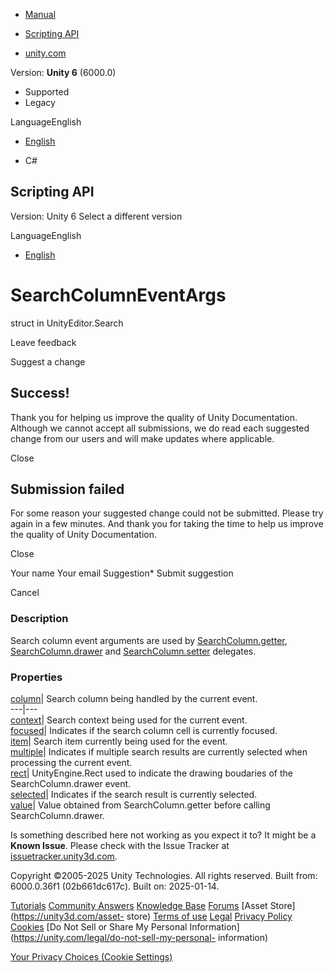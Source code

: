 [ ]()

  * [Manual](../Manual/index.html)
  * [Scripting API](../ScriptReference/index.html)

  * [unity.com](https://unity.com/)

Version: **Unity 6** (6000.0)

  * Supported
  * Legacy

LanguageEnglish

  * [English]()

  * C#

[ ](https://docs.unity3d.com)

## Scripting API

Version: Unity 6 Select a different version

LanguageEnglish

  * [English]()

# SearchColumnEventArgs

struct in UnityEditor.Search

Leave feedback

Suggest a change

## Success!

Thank you for helping us improve the quality of Unity Documentation. Although
we cannot accept all submissions, we do read each suggested change from our
users and will make updates where applicable.

Close

## Submission failed

For some reason your suggested change could not be submitted. Please <a>try
again</a> in a few minutes. And thank you for taking the time to help us
improve the quality of Unity Documentation.

Close

Your name Your email Suggestion* Submit suggestion

Cancel

[ ]()

### Description

Search column event arguments are used by
[SearchColumn.getter](Search.SearchColumn-getter.html),
[SearchColumn.drawer](Search.SearchColumn-drawer.html) and
[SearchColumn.setter](Search.SearchColumn-setter.html) delegates.

### Properties

[column](Search.SearchColumnEventArgs-column.html)| Search column being
handled by the current event.  
---|---  
[context](Search.SearchColumnEventArgs-context.html)| Search context being
used for the current event.  
[focused](Search.SearchColumnEventArgs-focused.html)| Indicates if the search
column cell is currently focused.  
[item](Search.SearchColumnEventArgs-item.html)| Search item currently being
used for the event.  
[multiple](Search.SearchColumnEventArgs-multiple.html)| Indicates if multiple
search results are currently selected when processing the current event.  
[rect](Search.SearchColumnEventArgs-rect.html)| UnityEngine.Rect used to
indicate the drawing boudaries of the SearchColumn.drawer event.  
[selected](Search.SearchColumnEventArgs-selected.html)| Indicates if the
search result is currently selected.  
[value](Search.SearchColumnEventArgs-value.html)| Value obtained from
SearchColumn.getter before calling SearchColumn.drawer.  
  
Is something described here not working as you expect it to? It might be a
**Known Issue**. Please check with the Issue Tracker at
[issuetracker.unity3d.com](https://issuetracker.unity3d.com).

Copyright ©2005-2025 Unity Technologies. All rights reserved. Built from:
6000.0.36f1 (02b661dc617c). Built on: 2025-01-14.

[Tutorials](https://unity3d.com/learn) [Community
Answers](https://answers.unity3d.com) [Knowledge
Base](https://support.unity3d.com/hc/en-us)
[Forums](https://forum.unity3d.com) [Asset Store](https://unity3d.com/asset-
store) [Terms of use](https://docs.unity3d.com/Manual/TermsOfUse.html)
[Legal](https://unity.com/legal) [Privacy
Policy](https://unity.com/legal/privacy-policy)
[Cookies](https://unity.com/legal/cookie-policy) [Do Not Sell or Share My
Personal Information](https://unity.com/legal/do-not-sell-my-personal-
information)

[Your Privacy Choices (Cookie Settings)](javascript:void\(0\);)

